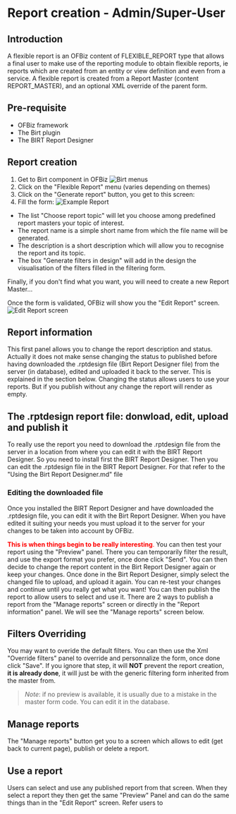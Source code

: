 # Report creation - Admin/Super-User #

## Introduction ##
A flexible report is an OFBiz content of FLEXIBLE\_REPORT type that allows a final user to make use of the reporting module to obtain flexible reports, ie reports which are created from an entity or view definition and even from a service. A flexible report is created from a Report Master (content REPORT_MASTER), and an optional XML override of the parent form.

## Pre-requisite ##
- OFBiz framework
- The Birt plugin
- The BIRT Report Designer

## Report creation ##
1. Get to Birt component in OFBiz ![Birt menus](https://cwiki.apache.org/confluence/download/attachments/68720496/Birt%20Menus.png?api=v2)
2. Click on the "Flexible Report" menu (varies depending on themes)
3. Click on the "Generate report" button, you get to this screen:
4. Fill the form: 
![Example Report](https://cwiki.apache.org/confluence/download/attachments/68720496/Example%20Report.png?api=v2) 
 * The list "Choose report topic" will let you choose among predefined report masters your topic of interest.
 * The report name is a simple short name from which the file name will be generated. 
 * The description is a short description which will allow you to recognise the report and its topic. 
 * The box "Generate filters in design" will add in the design the visualisation of the filters filled in the filtering form.  
 
Finally, if you don't find what you want, you will need to create a new Report Master...


Once the form is validated, OFBiz will show you the "Edit Report" screen. ![Edit Report screen](https://cwiki.apache.org/confluence/download/attachments/68720496/Edit%20Report%20screen.png?api=v2)

## Report information ##
This first panel allows you to change the report description and status. Actually it does not make sense changing the status to published before having downloaded the .rptdesign file (Birt Report Designer file) from the server (in database), edited and uploaded it back to the server. This is explained in the section below. Changing the status allows users to use your reports. But if you publish without any change the report will render as empty.

## The .rptdesign report file: donwload, edit, upload and publish it ##
To really use the report you need to download the .rptdesign file from the server in a location from where you can edit it with the BIRT Report Designer. So you need to install first the BIRT Report Designer. Then you can edit the .rptdesign file in the BIRT Report Designer. For that refer to the "Using the Birt Report Designer.md" file
###  Editing the downloaded file ###
Once you installed the BIRT Report Designer and have downloaded the .rptdesign file, you can edit it with the Birt Report Designer. When you have edited it suiting your needs you must upload it to the server for your changes to be taken into account by OFBiz.

<span style="color:red">**This is when things begin to be really interesting**.</span> You can then test your report using the "Preview" panel. There you can temporarily filter the result, and use the export format you prefer, once done click "Send". You can then decide to change the report content in the Birt Report Designer again or keep your changes. Once done in the Birt Report Designer, simply select the changed file to upload, and upload it again. You can re-test your changes and continue until you really get what you want! You can then publish the report to allow users to select and use it. There are 2 ways to publish a report from the "Manage reports" screen or directly in the "Report information" panel. We will see the "Manage reports" screen below. 

## Filters Overriding  ##
You may want to overide the default filters. You can then use the Xml "Override filters" panel to override and personnalize the form, once done click "Save". If you ignore that step, it will **NOT** prevent the report creation, **it is already done**, it will just be with the generic filtering form inherited from the master from.
>_Note_: if no preview is available, it is usually due to a mistake in the master form code. You can edit it in the database.

## Manage reports ##
The "Manage reports" button get you to a screen which allows to edit (get back to current page), publish or delete a report.

## Use a report ##
Users can select and use any published report from that screen. When they select a report they then get the same "Preview" Panel and can do the same things than in the "Edit Report" screen. Refer users to  



